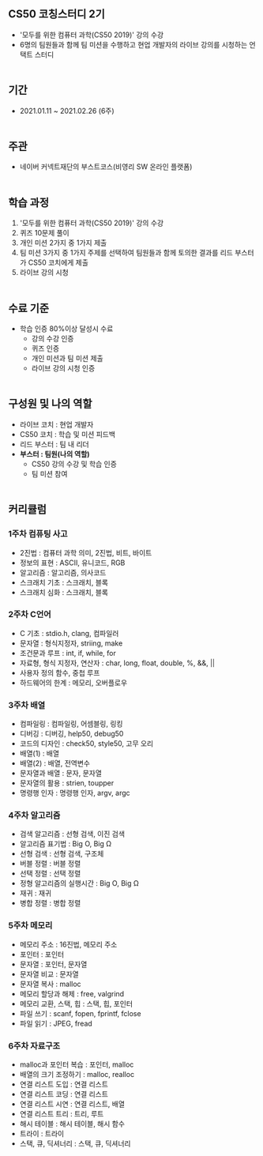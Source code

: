 ## CS50 코칭스터디 2기
- '모두를 위한 컴퓨터 과학(CS50 2019)' 강의 수강
- 6명의 팀원들과 함께 팀 미션을 수행하고 현업 개발자의 라이브 강의를 시청하는 언택트 스터디<br><br>

## 기간
- 2021.01.11 ~ 2021.02.26 (6주)<br><br>

## 주관
- 네이버 커넥트재단의 부스트코스(비영리 SW 온라인 플랫폼)<br><br>

## 학습 과정
1. '모두를 위한 컴퓨터 과학(CS50 2019)' 강의 수강
2. 퀴즈 10문제 풀이
3. 개인 미션 2가지 중 1가지 제출
4. 팀 미션 3가지 중 1가지 주제를 선택하여 팀원들과 함께 토의한 결과를 리드 부스터가 CS50 코치에게 제출
5. 라이브 강의 시청 <br><br>


## 수료 기준
- 학습 인증 80%이상 달성시 수료
  - 강의 수강 인증
  - 퀴즈 인증
  - 개인 미션과 팀 미션 제출
  - 라이브 강의 시청 인증<br><br>
    

## 구성원 및 나의 역할
- 라이브 코치 : 현업 개발자
- CS50 코치 : 학습 및 미션 피드백
- 리드 부스터 : 팀 내 리더
- **부스터 : 팀원(나의 역할)**
    - CS50 강의 수강 및 학습 인증
    - 팀 미션 참여<br><br>

## 커리큘럼
### 1주차 컴퓨팅 사고
- 2진법 : 컴퓨터 과학 의미, 2진법, 비트, 바이트
- 정보의 표현 : ASCII, 유니코드, RGB
- 알고리즘 : 알고리즘, 의사코드
- 스크래치 기초 : 스크래치, 블록
- 스크래치 심화 : 스크래치, 블록
### 2주차 C언어
- C 기초 : stdio.h, clang, 컴파일러
- 문자열 : 형식지정자, striing, make
- 조건문과 루프 : int, if, while, for
- 자료형, 형식 지정자, 연산자 : char, long, float, double, %, &&, ||
- 사용자 정의 함수, 중첩 루프 
- 하드웨어의 한계 : 메모리, 오버플로우 
### 3주차 배열
- 컴파일링 : 컴파일링, 어셈블링, 링킹
- 디버깅 : 디버깅, help50, debug50
- 코드의 디자인 : check50, style50, 고무 오리
- 배열(1) : 배열
- 배열(2) : 배열, 전역변수
- 문자열과 배열 :  문자, 문자열
- 문자열의 활용 : strien, toupper
- 명령행 인자 : 명령행 인자, argv, argc
### 4주차 알고리즘
- 검색 알고리즘 : 선형 검색, 이진 검색
- 알고리즘 표기법 : Big O, Big Ω
- 선형 검색 : 선형 검색, 구조체
- 버블 정렬 : 버블 정렬
- 선택 정렬 : 선택 정렬
- 정형 알고리즘의 실행시간 : Big O, Big Ω
- 재귀 : 재귀
- 병합 정렬 : 병합 정렬
### 5주차 메모리
- 메모리 주소 : 16진법, 메모리 주소
- 포인터 : 포인터
- 문자열 : 포인터, 문자열
- 문자열 비교 : 문자열
- 문자열 복사 : malloc
- 메모리 할당과 해제 : free, valgrind
- 메모리 교환, 스택, 힙 : 스택, 힙, 포인터
- 파일 쓰기 : scanf, fopen, fprintf, fclose
- 파일 읽기 : JPEG, fread

### 6주차 자료구조
- malloc과 포인터 복습 : 포인터, malloc 
- 배열의 크기 조정하기 : malloc, realloc
- 연결 리스트 도입 : 연결 리스트
- 연결 리스트 코딩 : 연결 리스트
- 연결 리스트 시연 : 연결 리스트, 배열
- 연결 리스트 트리 : 트리, 루트
- 해시 테이블 : 해시 테이블, 해시 함수
- 트라이 : 트라이
- 스택, 큐, 딕셔너리 : 스택, 큐, 딕셔너리
   


